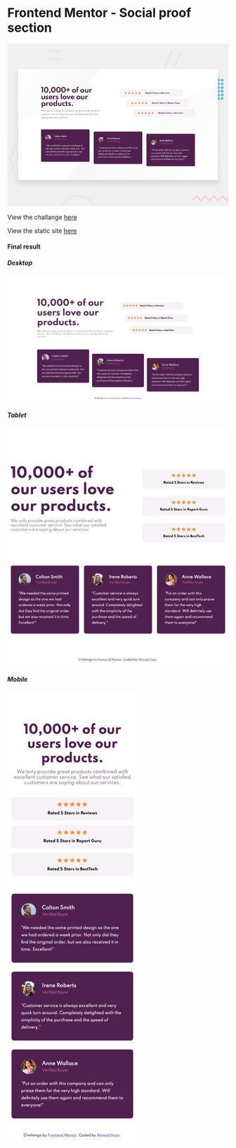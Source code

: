 # Frontend Mentor - Social proof section

![Design preview for the Social proof section coding challenge](./design/desktop-preview.jpg)

View the challange [here](https://www.frontendmentor.io/challenges/social-proof-section-6e0qTv_bA)

View the static site [here](https://frontend-mentor-social-proof.vercel.app/)

#### Final result

##### Desktop

![Final desktop](./result/desktop.png)

##### Tablet

![Final tablet](./result/tablet.png)

##### Mobile

![Final mobile](./result/mobile.png)

